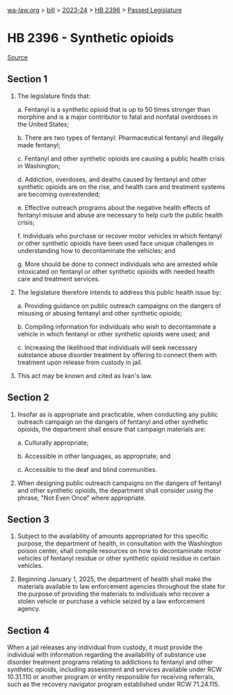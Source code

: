 [wa-law.org](/) > [bill](/bill/) > [2023-24](/bill/2023-24/) > [HB 2396](/bill/2023-24/hb/2396/) > [Passed Legislature](/bill/2023-24/hb/2396/S.PL/)

# HB 2396 - Synthetic opioids

[Source](http://lawfilesext.leg.wa.gov/biennium/2023-24/Pdf/Bills/House%20Passed%20Legislature/2396-S.PL.pdf)

## Section 1
1. The legislature finds that:

    a. Fentanyl is a synthetic opioid that is up to 50 times stronger than morphine and is a major contributor to fatal and nonfatal overdoses in the United States;

    b. There are two types of fentanyl: Pharmaceutical fentanyl and illegally made fentanyl;

    c. Fentanyl and other synthetic opioids are causing a public health crisis in Washington;

    d. Addiction, overdoses, and deaths caused by fentanyl and other synthetic opioids are on the rise, and health care and treatment systems are becoming overextended;

    e. Effective outreach programs about the negative health effects of fentanyl misuse and abuse are necessary to help curb the public health crisis;

    f. Individuals who purchase or recover motor vehicles in which fentanyl or other synthetic opioids have been used face unique challenges in understanding how to decontaminate the vehicles; and

    g. More should be done to connect individuals who are arrested while intoxicated on fentanyl or other synthetic opioids with needed health care and treatment services.

2. The legislature therefore intends to address this public health issue by:

    a. Providing guidance on public outreach campaigns on the dangers of misusing or abusing fentanyl and other synthetic opioids;

    b. Compiling information for individuals who wish to decontaminate a vehicle in which fentanyl or other synthetic opioids were used; and

    c. Increasing the likelihood that individuals will seek necessary substance abuse disorder treatment by offering to connect them with treatment upon release from custody in jail.

3. This act may be known and cited as Ivan's law.

## Section 2
1. Insofar as is appropriate and practicable, when conducting any public outreach campaign on the dangers of fentanyl and other synthetic opioids, the department shall ensure that campaign materials are:

    a. Culturally appropriate;

    b. Accessible in other languages, as appropriate; and

    c. Accessible to the deaf and blind communities.

2. When designing public outreach campaigns on the dangers of fentanyl and other synthetic opioids, the department shall consider using the phrase, "Not Even Once" where appropriate.

## Section 3
1. Subject to the availability of amounts appropriated for this specific purpose, the department of health, in consultation with the Washington poison center, shall compile resources on how to decontaminate motor vehicles of fentanyl residue or other synthetic opioid residue in certain vehicles.

2. Beginning January 1, 2025, the department of health shall make the materials available to law enforcement agencies throughout the state for the purpose of providing the materials to individuals who recover a stolen vehicle or purchase a vehicle seized by a law enforcement agency.

## Section 4
When a jail releases any individual from custody, it must provide the individual with information regarding the availability of substance use disorder treatment programs relating to addictions to fentanyl and other synthetic opioids, including assessment and services available under RCW 10.31.110 or another program or entity responsible for receiving referrals, such as the recovery navigator program established under RCW 71.24.115.
